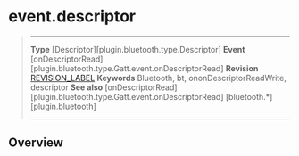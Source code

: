 # event.descriptor

> --------------------- ------------------------------------------------------------------------------------------
> __Type__              [Descriptor][plugin.bluetooth.type.Descriptor]
> __Event__             [onDescriptorRead][plugin.bluetooth.type.Gatt.event.onDescriptorRead]
> __Revision__          [REVISION_LABEL](REVISION_URL)
> __Keywords__          Bluetooth, bt, ononDescriptorReadWrite, descriptor
> __See also__          [onDescriptorRead][plugin.bluetooth.type.Gatt.event.onDescriptorRead]
>						[bluetooth.*][plugin.bluetooth]
> --------------------- ------------------------------------------------------------------------------------------

## Overview